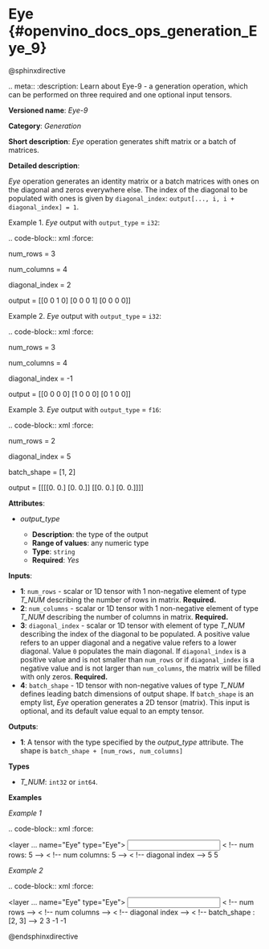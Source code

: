 # Eye {#openvino_docs_ops_generation_Eye_9}

@sphinxdirective

.. meta::
  :description: Learn about Eye-9 - a generation operation, which can be 
                performed on three required and one optional input tensors.

**Versioned name**: *Eye-9*

**Category**: *Generation*

**Short description**: *Eye* operation generates shift matrix or a batch of matrices.

**Detailed description**:

*Eye* operation generates an identity matrix or a batch matrices with ones on the diagonal and zeros everywhere else. The index of the diagonal to be populated with ones is given by ``diagonal_index``: ``output[..., i, i + diagonal_index] = 1``.


Example 1. *Eye* output with ``output_type`` = ``i32``:

.. code-block:: xml
   :force:
   
   num_rows = 3
   
   num_columns = 4
   
   diagonal_index = 2
   
   output  = [[0 0 1 0]
              [0 0 0 1]
              [0 0 0 0]]

Example 2. *Eye* output with ``output_type`` = ``i32``:

.. code-block:: xml
   :force:
   
   num_rows = 3
   
   num_columns = 4
   
   diagonal_index = -1
   
   output  = [[0 0 0 0]
              [1 0 0 0]
              [0 1 0 0]]

Example 3. *Eye* output with ``output_type`` = ``f16``:

.. code-block:: xml
   :force:
   
   num_rows = 2
   
   diagonal_index = 5
   
   batch_shape = [1, 2]
   
   output  = [[[[0. 0.]
                [0. 0.]]
               [[0. 0.]
                [0. 0.]]]]

**Attributes**:

* *output_type*

  * **Description**: the type of the output
  * **Range of values**: any numeric type
  * **Type**: ``string``
  * **Required**: *Yes*


**Inputs**:

* **1**: ``num_rows`` - scalar or 1D tensor with 1 non-negative element of type *T_NUM* describing the number of rows in matrix. **Required.**
* **2**: ``num_columns`` - scalar or 1D tensor with 1 non-negative element of type *T_NUM* describing the number of columns in matrix. **Required.**
* **3**: ``diagonal_index`` - scalar or 1D tensor with element of type *T_NUM* describing the index of the diagonal to be populated. A positive value refers to an upper diagonal and a negative value refers to a lower diagonal. Value ``0`` populates the main diagonal. If ``diagonal_index`` is a positive value and is not smaller than ``num_rows`` or if ``diagonal_index`` is a negative value and is not larger than ``num_columns``, the matrix will be filled with only zeros. **Required.**
* **4**: ``batch_shape`` - 1D tensor with non-negative values of type *T_NUM* defines leading batch dimensions of output shape. If ``batch_shape`` is an empty list, *Eye* operation generates a 2D tensor (matrix). This input is optional, and its default value equal to an empty tensor.


**Outputs**:

* **1**: A tensor with the type specified by the *output_type* attribute. The shape is ``batch_shape + [num_rows, num_columns]``

**Types**

* *T_NUM*: ``int32`` or ``int64``.

**Examples**

*Example 1*

.. code-block:: xml
   :force:
   
   <layer ... name="Eye" type="Eye">
       <data output_type="i8"/>
       <input>
           <port id="0" precision="I32"/>  < !-- num rows: 5 -->
           <port id="1" precision="I32"/>  < !-- num columns: 5 -->
           <port id="2" precision="I32"/>  < !-- diagonal index -->
       </input>
       <output>
           <port id="3" precision="I8" names="Eye:0">
               <dim>5</dim>
               <dim>5</dim>
           </port>
       </output>
   </layer>

*Example 2*

.. code-block:: xml
   :force:
   
   <layer ... name="Eye" type="Eye">
       <data output_type="f32"/>
       <input>
           <port id="0" precision="I32"/>  < !-- num rows -->
           <port id="1" precision="I32"/>  < !-- num columns -->
           <port id="2" precision="I32"/>  < !-- diagonal index -->
           <port id="3" precision="I32"/>  < !-- batch_shape : [2, 3] -->
       </input>
       <output>
           <port id="3" precision="F32" names="Eye:0">
               <dim>2</dim>
               <dim>3</dim>
               <dim>-1</dim>
               <dim>-1</dim>
           </port>
       </output>
   </layer>

@endsphinxdirective


